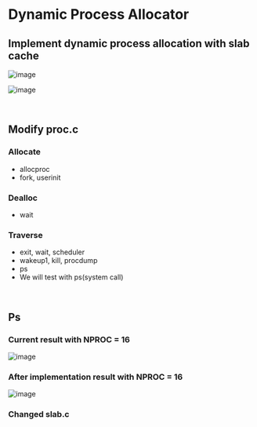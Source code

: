 # Dynamic Process Allocator

## Implement dynamic process allocation with slab cache

![image](https://user-images.githubusercontent.com/62228195/118091722-1cbec580-b406-11eb-9fac-0fb63879fb68.png)

![image](https://user-images.githubusercontent.com/62228195/118093519-83dd7980-b408-11eb-8954-b0c22a5a5d54.png)

</br>

## Modify proc.c
### Allocate
- allocproc
- fork, userinit

### Dealloc
- wait

### Traverse
- exit, wait, scheduler
- wakeup1, kill, procdump
- ps
- We will test with ps(system call)

</br>

## Ps

### Current result with NPROC = 16
![image](https://user-images.githubusercontent.com/62228195/118092821-930ff780-b407-11eb-9d3c-96e53106f0e4.png)

### After implementation result with NPROC = 16
![image](https://user-images.githubusercontent.com/62228195/118093026-cd799480-b407-11eb-96d7-17557fb468d2.png)


### __Changed slab.c__
